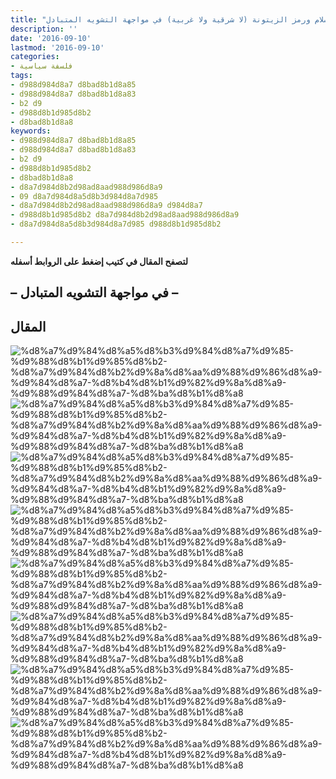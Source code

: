 ```yaml
---
title: "الإسلام ورمز الزيتونة (لا شرقية ولا غربية) في مواجهة التشويه المتبادل"
description: ''
date: '2016-09-10'
lastmod: '2016-09-10'
categories:
- فلسفة سياسية
tags:
- d988d984d8a7 d8bad8b1d8a85
- d988d984d8a7 d8bad8b1d8a83
- b2 d9
- d988d8b1d985d8b2
- d8bad8b1d8a8
keywords:
- d988d984d8a7 d8bad8b1d8a85
- d988d984d8a7 d8bad8b1d8a83
- b2 d9
- d988d8b1d985d8b2
- d8bad8b1d8a8
- d8a7d984d8b2d98ad8aad988d986d8a9
- 09 d8a7d984d8a5d8b3d984d8a7d985
- d8a7d984d8b2d98ad8aad988d986d8a9 d984d8a7
- d988d8b1d985d8b2 d8a7d984d8b2d98ad8aad988d986d8a9
- d8a7d984d8a5d8b3d984d8a7d985 d988d8b1d985d8b2

---
```

**لتصفح المقال في كتيب إضغط على الروابط أسفله**

## **– في مواجهة التشويه المتبادل –**

## المقال

![%d8%a7%d9%84%d8%a5%d8%b3%d9%84%d8%a7%d9%85-%d9%88%d8%b1%d9%85%d8%b2-%d8%a7%d9%84%d8%b2%d9%8a%d8%aa%d9%88%d9%86%d8%a9-%d9%84%d8%a7-%d8%b4%d8%b1%d9%82%d9%8a%d8%a9-%d9%88%d9%84%d8%a7-%d8%ba%d8%b1%d8%a8](https://abouyaarebmarzouki.wordpress.com/wp-content/uploads/2016/09/d8a7d984d8a5d8b3d984d8a7d985-d988d8b1d985d8b2-d8a7d984d8b2d98ad8aad988d986d8a9-d984d8a7-d8b4d8b1d982d98ad8a9-d988d984d8a7-d8bad8b1d8a8.png?w=648) ![%d8%a7%d9%84%d8%a5%d8%b3%d9%84%d8%a7%d9%85-%d9%88%d8%b1%d9%85%d8%b2-%d8%a7%d9%84%d8%b2%d9%8a%d8%aa%d9%88%d9%86%d8%a9-%d9%84%d8%a7-%d8%b4%d8%b1%d9%82%d9%8a%d8%a9-%d9%88%d9%84%d8%a7-%d8%ba%d8%b1%d8%a8](https://abouyaarebmarzouki.wordpress.com/wp-content/uploads/2016/09/d8a7d984d8a5d8b3d984d8a7d985-d988d8b1d985d8b2-d8a7d984d8b2d98ad8aad988d986d8a9-d984d8a7-d8b4d8b1d982d98ad8a9-d988d984d8a7-d8bad8b1d8a82.png?w=648) ![%d8%a7%d9%84%d8%a5%d8%b3%d9%84%d8%a7%d9%85-%d9%88%d8%b1%d9%85%d8%b2-%d8%a7%d9%84%d8%b2%d9%8a%d8%aa%d9%88%d9%86%d8%a9-%d9%84%d8%a7-%d8%b4%d8%b1%d9%82%d9%8a%d8%a9-%d9%88%d9%84%d8%a7-%d8%ba%d8%b1%d8%a8](https://abouyaarebmarzouki.wordpress.com/wp-content/uploads/2016/09/d8a7d984d8a5d8b3d984d8a7d985-d988d8b1d985d8b2-d8a7d984d8b2d98ad8aad988d986d8a9-d984d8a7-d8b4d8b1d982d98ad8a9-d988d984d8a7-d8bad8b1d8a83.png?w=648) ![%d8%a7%d9%84%d8%a5%d8%b3%d9%84%d8%a7%d9%85-%d9%88%d8%b1%d9%85%d8%b2-%d8%a7%d9%84%d8%b2%d9%8a%d8%aa%d9%88%d9%86%d8%a9-%d9%84%d8%a7-%d8%b4%d8%b1%d9%82%d9%8a%d8%a9-%d9%88%d9%84%d8%a7-%d8%ba%d8%b1%d8%a8](https://abouyaarebmarzouki.wordpress.com/wp-content/uploads/2016/09/d8a7d984d8a5d8b3d984d8a7d985-d988d8b1d985d8b2-d8a7d984d8b2d98ad8aad988d986d8a9-d984d8a7-d8b4d8b1d982d98ad8a9-d988d984d8a7-d8bad8b1d8a84.png?w=648) ![%d8%a7%d9%84%d8%a5%d8%b3%d9%84%d8%a7%d9%85-%d9%88%d8%b1%d9%85%d8%b2-%d8%a7%d9%84%d8%b2%d9%8a%d8%aa%d9%88%d9%86%d8%a9-%d9%84%d8%a7-%d8%b4%d8%b1%d9%82%d9%8a%d8%a9-%d9%88%d9%84%d8%a7-%d8%ba%d8%b1%d8%a8](https://abouyaarebmarzouki.wordpress.com/wp-content/uploads/2016/09/d8a7d984d8a5d8b3d984d8a7d985-d988d8b1d985d8b2-d8a7d984d8b2d98ad8aad988d986d8a9-d984d8a7-d8b4d8b1d982d98ad8a9-d988d984d8a7-d8bad8b1d8a85.png?w=648) ![%d8%a7%d9%84%d8%a5%d8%b3%d9%84%d8%a7%d9%85-%d9%88%d8%b1%d9%85%d8%b2-%d8%a7%d9%84%d8%b2%d9%8a%d8%aa%d9%88%d9%86%d8%a9-%d9%84%d8%a7-%d8%b4%d8%b1%d9%82%d9%8a%d8%a9-%d9%88%d9%84%d8%a7-%d8%ba%d8%b1%d8%a8](https://abouyaarebmarzouki.wordpress.com/wp-content/uploads/2016/09/d8a7d984d8a5d8b3d984d8a7d985-d988d8b1d985d8b2-d8a7d984d8b2d98ad8aad988d986d8a9-d984d8a7-d8b4d8b1d982d98ad8a9-d988d984d8a7-d8bad8b1d8a86.png?w=648) ![%d8%a7%d9%84%d8%a5%d8%b3%d9%84%d8%a7%d9%85-%d9%88%d8%b1%d9%85%d8%b2-%d8%a7%d9%84%d8%b2%d9%8a%d8%aa%d9%88%d9%86%d8%a9-%d9%84%d8%a7-%d8%b4%d8%b1%d9%82%d9%8a%d8%a9-%d9%88%d9%84%d8%a7-%d8%ba%d8%b1%d8%a8](https://abouyaarebmarzouki.wordpress.com/wp-content/uploads/2016/09/d8a7d984d8a5d8b3d984d8a7d985-d988d8b1d985d8b2-d8a7d984d8b2d98ad8aad988d986d8a9-d984d8a7-d8b4d8b1d982d98ad8a9-d988d984d8a7-d8bad8b1d8a87.png?w=648) ![%d8%a7%d9%84%d8%a5%d8%b3%d9%84%d8%a7%d9%85-%d9%88%d8%b1%d9%85%d8%b2-%d8%a7%d9%84%d8%b2%d9%8a%d8%aa%d9%88%d9%86%d8%a9-%d9%84%d8%a7-%d8%b4%d8%b1%d9%82%d9%8a%d8%a9-%d9%88%d9%84%d8%a7-%d8%ba%d8%b1%d8%a8](https://abouyaarebmarzouki.wordpress.com/wp-content/uploads/2016/09/d8a7d984d8a5d8b3d984d8a7d985-d988d8b1d985d8b2-d8a7d984d8b2d98ad8aad988d986d8a9-d984d8a7-d8b4d8b1d982d98ad8a9-d988d984d8a7-d8bad8b1d8a88.png?w=648)

###